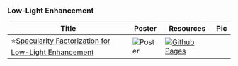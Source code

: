 ### Low-Light Enhancement
|Title|Poster|Resources|Pic|
|------|------|------|------|
| ⭐[Specularity Factorization for Low-Light Enhancement ](https://openaccess.thecvf.com/content/CVPR2024/html/Saini_Specularity_Factorization_for_Low-Light_Enhancement_CVPR_2024_paper.html) | ![Poster](https://github.com/HeChengHui/CVPR2024/blob/main/Papers/Topics/Image%20Restoration/assets/31007.png) | [![Github Pages](https://img.shields.io/badge/github%20pages-121013?style=for-the-badge&logo=github&logoColor=white)](https://sophont01.github.io/data/projects/RSFNet/)
